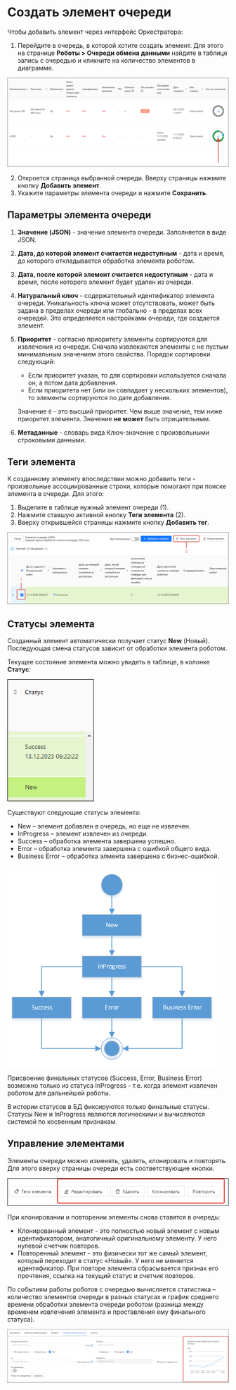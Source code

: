 # Создать элемент очереди

Чтобы добавить элемент через интерфейс Оркестратора:
1. Перейдите в очередь, в которой хотите создать элемент. Для этого на странице **Роботы > Очереди обмена данными** найдите в таблице запись с очередью и кликните на количество элементов в диаграмме.

![](<../../../.gitbook/assets1/come-in-queue.png>)

2. Откроется страница выбранной очереди. Вверху страницы нажмите кнопку **Добавить элемент**.
3. Укажите параметры элемента очереди и нажмите **Сохранить**.

## Параметры элемента очереди

1. **Значение (JSON)** - значение элемента очереди. Заполняется в виде JSON. 
2. **Дата, до которой элемент считается недоступным** - дата и время, до которого откладывается обработка элемента роботом.
3. **Дата, после которой элемент считается недоступным** - дата и время, после которого элемент будет удален из очереди.
4. **Натуральный ключ** - содержательный идентификатор элемента очереди. Уникальность ключа может отсутствовать, может быть задана в пределах очереди или глобально - в пределах всех очередей. Это определяется настройками очереди, где создается элемент.
5. **Приоритет** - согласно приоритету элементы сортируются для извлечения из очереди. Сначала извлекаются элементы с не пустым минимальным значением этого свойства. Порядок сортировки следующий:
   * Если приоритет указан, то для сортировки используется сначала он, а потом дата добавления.
   * Если приоритета нет (или он совпадает у нескольких элементов), то элементы сортируются по дате добавления.
 
   Значение `0` - это высший приоритет. Чем выше значение, тем ниже приоритет элемента. Значение **не может** быть отрицательным. 

6. **Метаданные** - словарь вида Ключ-значение с произвольными строковыми данными. 

## Теги элемента

К созданному элементу впоследствии можно добавить теги - произвольные ассоциированные строки, которые помогают при поиске элемента в очереди. Для этого:
1. Выделите в таблице нужный элемент очереди (1).
2. Нажмите ставшую активной кнопку **Теги элемента** (2).
3. Вверху открывшейся страницы нажмите кнопку **Добавить тег**.

![](<../../../.gitbook/assets1/add-item-tag.png>)


## Статусы элемента 

Созданный элемент автоматически получает статус **New** (Новый). Последующая смена статусов зависит от обработки элемента роботом. 

Текущее состояние элемента можно увидеть в таблице, в колонке **Статус**:

![](<../../../.gitbook/assets1/orch-item-state.png>)

Существуют следующие статусы элемента: 
* New – элемент добавлен в очередь, но еще не извлечен.
* InProgress – элемент извлечен из очереди.
* Success – обработка элемента завершена успешно.
* Error – обработка элемента завершена с ошибкой общего вида.
* Business Error – обработка элмента завершена с бизнес-ошибкой.

![](<../../../.gitbook/assets1/items-states-diargam.png>)  

Присвоение финальных статусов (Success, Error, Business Error) возможно только из статуса InProgress - т.е. когда элемент извлечен роботом для дальнейшей работы.

В истории статусов в БД фиксируются только финальные статусы. Статусы New и InProgress являются логическими и вычисляются системой по косвенным признакам.

## Управление элементами

Элементы очереди можно изменять, удалять, клонировать и повторять. Для этого вверху страницы очереди есть соответствующие кнопки.

![](<../../../.gitbook/assets1/work-buttons-for-items.png>)

При клонировании и повторении элементы снова ставятся в очередь:
* Клонированный элемент - это полностью новый элемент с новым идентификатором, аналогичный оригинальному элементу. У него нулевой счетчик повторов.
* Повторенный элемент - это физически тот же самый элемент, который переходит в статус «Новый». У него не меняется идентификатор. При повторе элемента сбрасывается признак его прочтения, ссылка на текущий статус и счетчик повторов. 

По событиям работы роботов с очередью вычисляется статистика – количество элементов очереди в разных статусах и график среднего времени обработки элемента очереди роботом (разница между временем извлечения элемента и проставления ему финального статуса).   


![](<../../../.gitbook/assets1/average-item-processing-time.png>)
